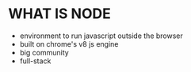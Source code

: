 # WHAT IS NODE

- environment to run javascript outside the browser
- built on chrome's v8 js engine
- big community
- full-stack
